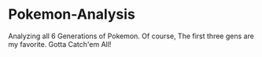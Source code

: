 # Pokemon-Analysis
Analyzing all 6 Generations of Pokemon. Of course, The first three gens are my favorite. Gotta Catch'em All!
